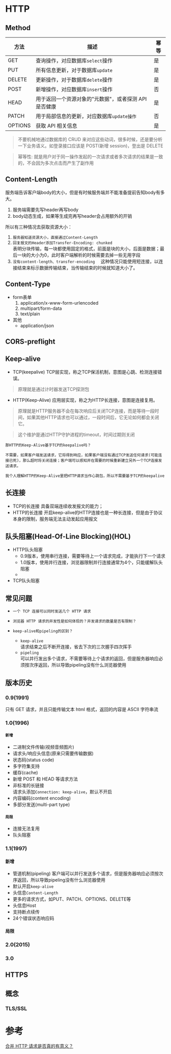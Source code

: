 # HTTP

## Method

| 方法    | 描述                                                  | 幂等 |
| ------- | ----------------------------------------------------- | ---- |
| GET     | 查询操作，对应数据库`select`操作                      | 是   |
| PUT     | 所有信息更新，对于数据库`update`                      | 是   |
| DELETE  | 更新操作，对于数据库`delete`操作                      | 是   |
| POST    | 新增操作，对应数据库`insert`操作                      | 否   |
| HEAD    | 用于返回一个资源对象的"元数据"，或者探测 API 是否健康 | 是   |
| PATCH   | 用于局部信息的更新，对应数据库`update操作`            | 否   |
| OPTIONS | 获取 API 相关信息                                     | 是   |

> 不要机械地通过数据库的 CRUD 来对应这些动词，很多时候，还是要分析一下业务语义。如登录接口应该是 POST(新增 session)，登出是 DELETE

> 幂等性: 就是用户对于同一操作发起的一次请求或者多次请求的结果是一致的，不会因为多次点击而产生了副作用

## Content-Length
服务端告诉客户端body的大小，但是有时候服务端并不能准备提前告知body有多大。
  1. 服务端需要先写header再写body
  2. body动态生成，如果等生成完再写header会占用额外的开销  

所以有三种情况去获取资源大小：
  1. `服务器知道资源大小，直接通过Content-Length`
  2. `回复报文的Header添加Transfer-Encoding: chunked`   
    表明分块传输，每一块都使用固定的格式，前面是块的大小，后面是数据；最后一块的大小为0，此时客户端解析的时候需要去掉一些无用字段
  3. `没有content-length、transfer-encoding  `
    这种情况只能使用短连接，以连接结束来标示数据传输结束，当传输结束的时候就知道大小了。


## Content-Type
- form表单
  1. application/x-www-form-urlencoded
  2. multipart/form-data
  3. text/plain
- 其他
  - application/json


## CORS-preflight


## Keep-alive
  - TCP(keepalive)
  TCP层实现，称之TCP保活机制，意图是心跳、检测连接错误。
  > 原理就是通过计时器发送TCP探测包
  - HTTP(Keep-Alive)
  应用层实现，称之为HTTP长连接，意图是连接复用。
  > 原理就是HTTP服务器不会在每次响应后关闭TCP连接，而是等待一段时间，如果其他HTTP请求也可以通过，一段时间后，它无论如何都会关闭它。   

  > 这个维护是通过HTTP守护进程的timeout，时间过期则关闭
  
    那HTTP的Keep-Alive基于TCP的keepalive吗？

    不需要，如果客户端发送请求，它将得到响应，如果客户端没有通过TCP发送任何请求(可能连接已死)，那么超时将关闭连接；客户端可以感知并在需要的时候重新建立另外一个TCP连接发送请求。    

    我个人理解HTTP的Keep-Alive里把HTTP请求当作心跳包，所以不需要基于TCP的keepalive


## 长连接
  - TCP的长连接
  具备双端连续收发报文的能力；
  - HTTP的长连接
  开启keep-alive的HTTP连接也是一种长连接，但是由于协议本身的限制，服务端无法主动发起应用报文

## 队头阻塞(Head-Of-Line Blocking)(HOL)
  - HTTP队头阻塞
    - 0.9版本，使用串行连接，需要等待上一个请求完成，才能执行下一个请求
    - 1.0版本，使用并行连接，浏览器限制并行连接通常为4个，只能缓解队头阻塞
    - 
  - TCP队头阻塞

## 常见问题

- `一个 TCP 连接可以同时发送几个 HTTP 请求`
- `浏览器 HTTP 请求的并发性是如何体现的？并发请求的数量是否有限制？`

- `keep-alive和pipeling的区别？`
  - `keep-alive`   
    请求结束之后不断开连接，省去下次的三次握手四次挥手
  - `pipeling`    
    可以并行发出多个请求，不需要等待上个请求的返回，但是服务器响应必须按次序返回，所以导致pipeling没有什么浏览器使用
## 版本历史

### 0.9(1991)

只有 GET 请求，并且只能传输文本 html 格式，返回的内容是 ASCII 字符串流

### 1.0(1996)

#### `新增`
  - 二进制文件传输(视频音频图片)
  - 请求头/响应头信息(原来只需要传输数据)
  - 状态码(status code)
  - 多字符集支持
  - 缓存(cache)
  - 新增 POST 和 HEAD 等请求方法
  - 非标准的长链接  
    请求头添加`Connection: keep-alive`，默认不开启
  - 内容编码(content encoding)
  - 多部分发送(multi-part type)
#### `局限`
  - 连接无法复用
  - 队头阻塞

### 1.1(1997)
#### 新增
  - 管道机制(pipeling)
    客户端可以并行发送多个请求，但是服务器响应必须按次序返回，所以导致pipeling没有什么浏览器使用
  - 默认开启`keep-alive`
  - 头信息`Content-Length`
  - 更多的请求方式，如PUT、PATCH、OPTIONS、DELETE等
  - 头信息Host
  - 支持断点续传
  - 24个错误状态响应码
#### 局限

### 2.0(2015)

### 3.0

## HTTPS

## 概念

### TLS/SSL
# 参考
[合并 HTTP 请求是否真的有意义？](https://www.zhihu.com/question/34401250/answer/58746920)
